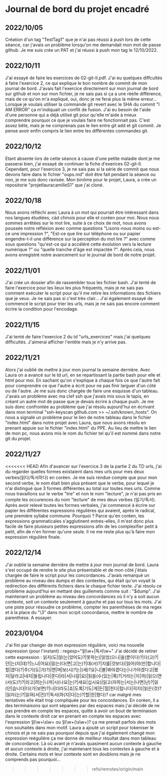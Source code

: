# Journal de bord du projet encadré

## 2022/10/05
Création d'un tag "TestTag1" que je n'ai pas réussi à push lors de cette séance, car j'avais un problème lorsqu'on me demandait mon mot de passe github. Je me suis crée un PAT et j'ai réussi à push mon tag le 12/10/2022.

## 2022/10/11
J'ai essayé de faire les exercices de 02-git-II.pdf. J'ai eu quelques diffcultés à faire l'exercice 2, ce qui explique le bon nombre de commit de mon journal de bord. J'avais fait l'exercice directement sur mon journal de bord sur github et non sur mon fichier, je ne sais pas si ça a une réelle différence, mais de ce qu'on m'a expliqué, oui, donc je ne ferai plus la même erreur... Lorsque je voulais utiliser la commande git revert avec le SHA du commit "I AM ERROR" ça m'indiquait un conflit de fusion. J'ai eu besoin de l'aide d'une personne qui a déjà utilisé git pour qu'elle m'aide à mieux comprendre pourquoi ce que je voulais faire ne fonctionnait pas. C'est assez bête, mais je ne comprenais pas le lien entre git add et git commit. Je pense avoir enfin compris le lien entre les différentes commandes git.

## 2022/10/12
Etant absente lors de cette séance à cause d'une petite maladie dont je me passerai bien, j'ai essayé de continuer la fiche d'exerices 02-git-II. Cependant, pour l'exercice 3, je ne sais pas si la série de commit que nous devons faire dans le fichier "oups.md" doit être fait pendant la séance ou non, je me suis donc ravisée. Mon binôme pour le projet, Laura, a crée un repositorie "projetlauracamilleS1" que j'ai cloné.

## 2022/10/18
Nous avons réfléchi avec Laura à un mot qui pourrait être intéressant dans nos langues étudiées, càd chinois pour elle et coréen pour moi. Nous nous sommes arrêtées sur le mot lire, suite à ce choix de mot, nous avons poussée notre réfléxion avec comme questions "Lisons-nous moins ou est-ce une impression ?", "Est-ce que lire sur téléphone ou sur papier engendre-t-il une différence sur la perception du mot lire ?" avec comme sous questions "qu'est-ce qui a accéléré cette évolution vers la lecture numérique ?" ou "quelle tranche d'âge est impactée ?". Après cela, nous avons enregistré notre avancement sur le journal de bord de notre projet.

## 2022/11/01
J'ai crée un dossier afin de rassembler tous les fichier bash. J'ai tenté de faire l'exercice pour les lieux les plus fréquents, mais je ne sais pas comment exécuter le script pour qu'il me retire les informations des fichiers que je veux. Je ne sais pas si c'est très clair... J'ai également essayé de commencé le script pour trier les urls, mais je ne sais pas encore comment écrire la condition pour l'encodage.

## 2022/11/15
J'ai tenté de faire l'exercice 2 du td "urls_exercices" mais j'ai quelques difficultés. J'aimerai afficher l'entête mais je n'y arrive pas. 

## 2022/11/21
Alors j'ai oublié de mettre à jour mon journal la semaine dernière. Avec Laura on a avancé sur le td url, en se repartissant la partie bash pour elle et html pour moi. En sachant qu'on s'explique à chaque fois ce que l'autre  fait pour comprendre ce que l'autre a écrit pour ne pas finir larguer d'un côté ou de l'autre. Je me suis donc chargée de faire une esquisse d'un tableau.
J'avais un problème avec ma clef ssh que j'avais mis sous le tapis, en créant un autre mot de passe que je devais écrire à chaque push. Je me suis donc confrontée au problème que j'ai résolu aujourd'hui en écrivant dans mon terminal "ssh-keyscan github.com >> ~/.ssh/known_hosts".
On nous a signalé un problème pour le lien de notre tableau dans le fichier "index.html" dans notre projet avec Laura, que nous avons résolu en prenant appuie sur le fichier "index.html" du PPE. Au lieu de mettre le lien de mon pc, nous avons mis le nom du fichier tel qu'il est nommé dans notre git du projet.

## 2022/11/27
<<<<<<< HEAD
Afin d'avancer sur l'exercice 3 de la partie 2 du TD urls, j'ai du regarder quelles formes existaient dans mes urls pour mes deux verbes(읽다/독서하다) en coréen. Je me suis rendue compte que pour mon second verbe, le nom était bien plus présent que le verbe, pour lequel je n'ai distingué que 3 formes différentes au total sur toutes mes urls. Comme nous travaillons sur le verbe "lire" et non le nom "lecture", je n'ai pas pris en compte les occurences du nom "lecture" de mes deux verbes (일기/독서). Après avoir relevé toutes les formes verbales, j'ai commencé à écrire sur papier les différentes expressions régulières qui avaient, après le radical, une première syllabe commune. Pourquoi ? Parce qu'en coréen, les expressions grammaticales s'agglutinent entres-elles, il m'est donc plus facile de faire plusieurs petites expressions afin de les complexifier petit à petit, afin de n'en former qu'une seule. Il ne me reste plus qu'à faire mon expression régulière finale.

## 2022/12/14
J'ai oublié la semaine dernière de mettre à jour mon journal de bord. Laura s'est occupé de rendre le site plus présentable et de mon côté j'étais chargée de faire le script pour les concordances. J'avais remarqué un problème au niveau des dumps et des contextes, qui était qu'on voyait la redirection des différents fichiers dans le chaque fichier texte. J'ai résolu ce problème aujourd'hui en mettant des guillemets comme suit : "$dump". J'ai maintenant un problème au niveau des concordances où il n'y a soit aucun contexte, soit un contexte seulement à gauche et pas sur tous les mots. J'ai une piste pour résoudre ce problème, compter les parenthèses de ma regex et à la place du "\3" dans mon scrpit concordance, mettre le nombre de parenthèse. A essayer.

## 2023/01/04
J'ai fini par changer de mon expression régulière, voici ma nouvelle expression (pour l'instant) : 
regexp="읽\w+|독서\w+"
J'ai décidé de retirer cette expression : 
읽지(도|않(는|았어도)?|못하는)|읽었(으니|을(뿐이다)?|다(고)?|던|는(지|데)?|느냐|어요)|읽는(다(면|고|는)?|데(서)?|지를|것보다)|읽어(야(만|합니다|할|겠다)?|주(기(도|가)?)|면|며|보(시)?는|(세)?요|니|볼|봐야겠다는|나가야겠다고|봤자|달라고|내지|들립니다|준다|라|서|나갈|요)|읽을(수(있는|록)?|거라는|지|까)|읽으(면(서(도)?)?|라고|려는|니까|시(나요|는)?|세요|십시요)|읽고(자하는|서는|나면|난)?|읽(던|습니다|다(가|보면)?|나|더라도|죠|도록|기도|게|든|힐|힌다|힙니다|히지)|읽은(것)?|읽자(는)?|읽혀(서|진)?|독서(하(지|다|는)?|할|한|했다)?
car malgré mes tentatives elle était trop compliquée pour les concordances.
En coréen, il a des terminaisons qui sont séparées par des espaces mais j'ai décidé de ne pas prendre en compte les espaces, quitte à avoir un bout de terminaison dans le contexte droit car en prenant en compte les espaces avec l'expression 읽\w+\s\w+ ou 읽\w+(\s\w+)? ça me prenait parfois des mots non souhaités dans mon motif.
Laura a ajouté un script pour tokeniser le chinois et je ne sais pas pourquoi depuis que j'ai également changé mon expression reégulière ça me donne de meilleur résultat dans mon tableau de concordance. Là où avant je n'avais quasiment aucun contexte à gauche et aucun contexte à droite, j'ai maintenant tous les contextes à gauche et à droite. Certains mots et leur contexte sont en doublons mais je ne comprends pas pourquoi...
>>>>>>> refs/remotes/origin/main
